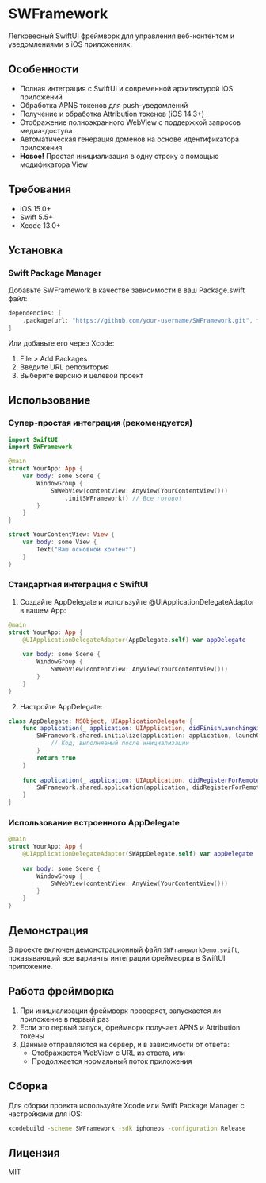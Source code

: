 # SWFramework

Легковесный SwiftUI фреймворк для управления веб-контентом и уведомлениями в iOS приложениях.

## Особенности

- Полная интеграция с SwiftUI и современной архитектурой iOS приложений
- Обработка APNS токенов для push-уведомлений
- Получение и обработка Attribution токенов (iOS 14.3+)
- Отображение полноэкранного WebView с поддержкой запросов медиа-доступа
- Автоматическая генерация доменов на основе идентификатора приложения
- **Новое!** Простая инициализация в одну строку с помощью модификатора View

## Требования

- iOS 15.0+
- Swift 5.5+
- Xcode 13.0+

## Установка

### Swift Package Manager

Добавьте SWFramework в качестве зависимости в ваш Package.swift файл:

```swift
dependencies: [
    .package(url: "https://github.com/your-username/SWFramework.git", from: "1.0.0")
]
```

Или добавьте его через Xcode:
1. File > Add Packages
2. Введите URL репозитория
3. Выберите версию и целевой проект

## Использование

### Супер-простая интеграция (рекомендуется)

```swift
import SwiftUI
import SWFramework

@main
struct YourApp: App {
    var body: some Scene {
        WindowGroup {
            SWWebView(contentView: AnyView(YourContentView()))
                .initSWFramework() // Все готово!
        }
    }
}

struct YourContentView: View {
    var body: some View {
        Text("Ваш основной контент")
    }
}
```

### Стандартная интеграция с SwiftUI

1. Создайте AppDelegate и используйте @UIApplicationDelegateAdaptor в вашем App:

```swift
@main
struct YourApp: App {
    @UIApplicationDelegateAdaptor(AppDelegate.self) var appDelegate
    
    var body: some Scene {
        WindowGroup {
            SWWebView(contentView: AnyView(YourContentView()))
        }
    }
}
```

2. Настройте AppDelegate:

```swift
class AppDelegate: NSObject, UIApplicationDelegate {
    func application(_ application: UIApplication, didFinishLaunchingWithOptions launchOptions: [UIApplication.LaunchOptionsKey: Any]? = nil) -> Bool {
        SWFramework.shared.initialize(application: application, launchOptions: launchOptions) {
            // Код, выполняемый после инициализации
        }
        return true
    }
    
    func application(_ application: UIApplication, didRegisterForRemoteNotificationsWithDeviceToken deviceToken: Data) {
        SWFramework.shared.application(application, didRegisterForRemoteNotificationsWithDeviceToken: deviceToken)
    }
}
```

### Использование встроенного AppDelegate

```swift
@main
struct YourApp: App {
    @UIApplicationDelegateAdaptor(SWAppDelegate.self) var appDelegate
    
    var body: some Scene {
        WindowGroup {
            SWWebView(contentView: AnyView(YourContentView()))
        }
    }
}
```

## Демонстрация

В проекте включен демонстрационный файл `SWFrameworkDemo.swift`, показывающий все варианты интеграции фреймворка в SwiftUI приложение.

## Работа фреймворка

1. При инициализации фреймворк проверяет, запускается ли приложение в первый раз
2. Если это первый запуск, фреймворк получает APNS и Attribution токены
3. Данные отправляются на сервер, и в зависимости от ответа:
   - Отображается WebView с URL из ответа, или
   - Продолжается нормальный поток приложения

## Сборка

Для сборки проекта используйте Xcode или Swift Package Manager с настройками для iOS:

```bash
xcodebuild -scheme SWFramework -sdk iphoneos -configuration Release
```

## Лицензия

MIT 